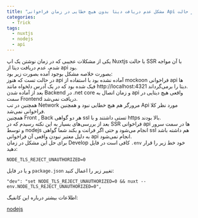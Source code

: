 ```yaml
---
title: "مشکل عدم دریافت دیتا بدون هیچ خطایی در زمان فراخوانی Api در حالت https"
categories:
  - Trick
tags:
  - nuxtjs
  - nodejs
  - api
---
```


یکی از مشکلات عجیبی که در زمان نوشتن یک اپ Nuxtjs با حالت SSR با آن مواجه شدم، عدم دریافت دیتا از api بود.  
بصورت خلاصه مشکل بوجود آمده بصورت زیر بود:  
در حالت تست که هنوز api آماده نشده بود با استفاده از mockoon فراخوانی api ها فیک شده بود که در یک آدرس دلخواه مانند http://localhost:4321 دیتا را برمی‌گرداند.  
بعد از آماده شدن Backend در .net core و زمان اتصال به api واقعی هیچ دیتایی در سمت Frontend دریافت نمی‌شد.  
همچنین در تب Network مرورگر هم هیچ خطایی نبود و همچنین Api مورد نظر کلا فراخوانی نمی‌شد.  
همچنین Front , Back هر دو گواهی ssl تستی داشتند و با https بالا بودند.  
بعد از بررسی‌های بسیار به این نکته رسیدم که در SSR فراخوانی api ها در سمت سرور و توسط nodejs انجام می‌شود و حتی اگر فرانت و بکند شما گواهی ssl هم داشته باشد به دلیل معتبر نبودن واقعی آن فراخوانی api انجام نمی‌شود.  
برای حل این مشکل در زمان Develop کافی است در فایل `.env` خود خط زیر را قرار دهید:  

```
NODE_TLS_REJECT_UNAUTHORIZED=0
```

و یا در فایل `package.json` تغییر زیر را اعمال کنید:  

```
"dev": "set NODE_TLS_REJECT_UNAUTHORIZED=0 && nuxt --env.NODE_TLS_REJECT_UNAUTHORIZED=0",
```

اطلاعات بیشتر درباره این کانفیگ:  

[nodejs](https://nodejs.org/download/release/v10.16.0/docs/api/cli.html#cli_node_tls_reject_unauthorized_value)